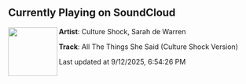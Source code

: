 ## Currently Playing on SoundCloud

[<img align="left" width="100" src="https://i1.sndcdn.com/artworks-LeAgfzTmgvE0rc5y-uVzs4g-t500x500.png">](https://soundcloud.com/culture-shock/all-the-things-she-said-culture-shock-version)

**Artist**: Culture Shock,  Sarah de Warren 

**Track**: All The Things She Said (Culture Shock Version)

Last updated at 9/12/2025, 6:54:26 PM
